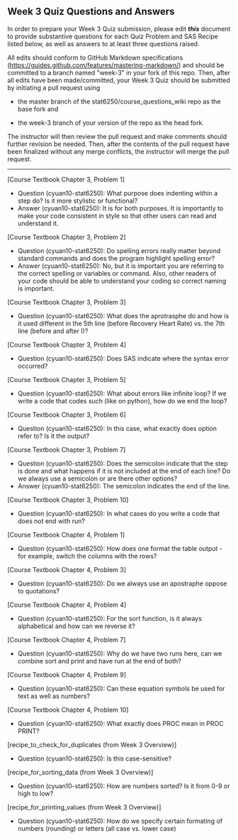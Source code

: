 ## Week 3 Quiz Questions and Answers

In order to prepare your Week 3 Quiz submission, please edit ***this*** document to provide substantive questions for each Quiz Problem and SAS Recipe listed below, as well as answers to at least three questions raised.

All edits should conform to GitHub Markdown specifications (https://guides.github.com/features/mastering-markdown/) and should be committed to a branch named "week-3" in your fork of this repo. Then, after all edits have been made/committed, your Week 3 Quiz should be submitted by initiating a pull request using

- the master branch of the stat6250/course_questions_wiki repo as the base fork and

- the week-3 branch of your version of the repo as the head fork.

The instructor will then review the pull request and make comments should further revision be needed. Then, after the contents of the pull request have been finalized without any merge conflicts, the instructor will merge the pull request.

********************************************************************************


[Course Textbook Chapter 3, Problem 1]
- Question (cyuan10-stat6250): What purpose does indenting within a step do? Is it more stylistic or functional?
- Answer (cyuan10-stat6250): It is for both purposes. It is importantly to make your code consistent in style so that other users can read and understand it.

[Course Textbook Chapter 3, Problem 2]
- Question (cyuan10-stat6250): Do spelling errors really matter beyond standard commands and does the program highlight spelling error?
- Answer (cyuan10-stat6250): No, but it is important you are referring to the correct spelling or variables or command. Also, other readers of your code should be able to understand your coding so correct naming is important.


[Course Textbook Chapter 3, Problem 3]
- Question (cyuan10-stat6250): What does the aprotrasphe do and how is it used different in the 5th line (before Recovery Heart Rate) vs. the 7th line (before and after I)?
 
[Course Textbook Chapter 3, Problem 4]
- Question (cyuan10-stat6250): Does SAS indicate where the syntax error occurred?


[Course Textbook Chapter 3, Problem 5]
- Question (cyuan10-stat6250): What about errors like infinite loop? If we write a code that codes such (like on python), how do we end the loop?

[Course Textbook Chapter 3, Problem 6]
- Question (cyuan10-stat6250): In this case, what exactly does option refer to? Is it the output?

[Course Textbook Chapter 3, Problem 7]
- Question (cyuan10-stat6250): Does the semicolon indicate that the step is done and what happens if it is not included at the end of each line? Do we always use a semicolon or are there other options?
- Answer (cyuan10-stat6250): The semicolon indicates the end of the line.

[Course Textbook Chapter 3, Problem 10]
- Question (cyuan10-stat6250): In what cases do you write a code that does not end with run?

[Course Textbook Chapter 4, Problem 1]
- Question (cyuan10-stat6250): How does one format the table output - for example, switch the columns with the rows?

[Course Textbook Chapter 4, Problem 3]
- Question (cyuan10-stat6250): Do we always use an apostraphe oppose to quotations?


[Course Textbook Chapter 4, Problem 4]
- Question (cyuan10-stat6250): For the sort function, is it always alphabetical and how can we reverse it?

[Course Textbook Chapter 4, Problem 7]
- Question (cyuan10-stat6250): Why do we have two runs here, can we combine sort and print and have run at the end of both?

[Course Textbook Chapter 4, Problem 9]
- Question (cyuan10-stat6250): Can these equation symbols be used for text as well as numbers?

[Course Textbook Chapter 4, Problem 10]
- Question (cyuan10-stat6250): What exactly does PROC mean in PROC PRINT?


[recipe_to_check_for_duplicates (from Week 3 Overview)]
- Question (cyuan10-stat6250): Is this case-sensitive?

[recipe_for_sorting_data (from Week 3 Overview)]
- Question (cyuan10-stat6250): How are numbers sorted? Is it from 0-9 or high to low?


[recipe_for_printing_values (from Week 3 Overview)]
- Question (cyuan10-stat6250): How do we specify certain formating of numbers (rounding) or letters (all case vs. lower case)
